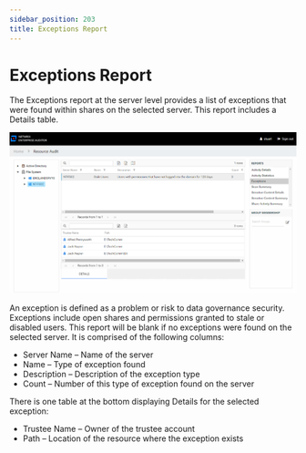 ```yaml
---
sidebar_position: 203
title: Exceptions Report
---
```


# Exceptions Report

The Exceptions report at the server level provides a list of exceptions that were found within shares on the selected server. This report includes a Details table.

![Exceptions report at the server level](../../../../../../../../static/Content/Resources/Images/Access/InformationCenter/ResourceAudit/FileSystem/ServerExceptions.png "Exceptions report at the server level")

An exception is defined as a problem or risk to data governance security. Exceptions include open shares and permissions granted to stale or disabled users. This report will be blank if no exceptions were found on the selected server. It is comprised of the following columns:

* Server Name – Name of the server
* Name – Type of exception found
* Description – Description of the exception type
* Count – Number of this type of exception found on the server

There is one table at the bottom displaying Details for the selected exception:

* Trustee Name – Owner of the trustee account
* Path – Location of the resource where the exception exists